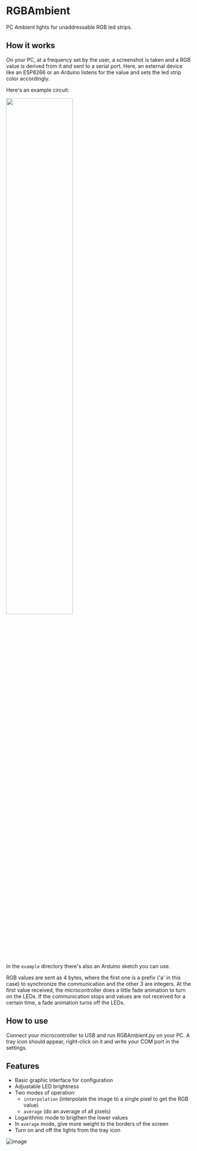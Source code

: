 # RGBAmbient
PC Ambient lights for unaddressable RGB led strips.

## How it works
On your PC, at a frequency set by the user, a screenshot is taken and a RGB value is derived from it and sent to a serial port. Here, an external device like an ESP8266 or an Arduino listens for the value and sets the led strip color accordingly.

Here's an example circuit:

<img width=60% src="https://user-images.githubusercontent.com/93737876/201392261-178b7c83-0259-4180-a16d-4c78c44b6896.png">

In the ```example``` directory there's also an Arduino sketch you can use.

RGB values are sent as 4 bytes, where the first one is a prefix ('a' in this case) to synchronize the communication and the other 3 are integers.
At the first value received, the microcontroller does a little fade animation to turn on the LEDs. If the communication stops and values are not received for a certain time, a fade animation turns off the LEDs.

## How to use
Connect your microcontroller to USB and run RGBAmbient.py on your PC. A tray icon should appear, right-click on it and write your COM port in the settings.

## Features
- Basic graphic interface for configuration
- Adjustable LED brightness
- Two modes of operation:
  - ```interpolation``` (interpolate the image to a single pixel to get the RGB value)
  - ```average``` (do an average of all pixels)
- Logarithmic mode to brigthen the lower values
- In ```average``` mode, give more weight to the borders of the screen
- Turn on and off the lights from the tray icon

![image](https://user-images.githubusercontent.com/93737876/201398738-d9f35ba3-21ce-4bc7-92b2-3486c6a2050c.png)

